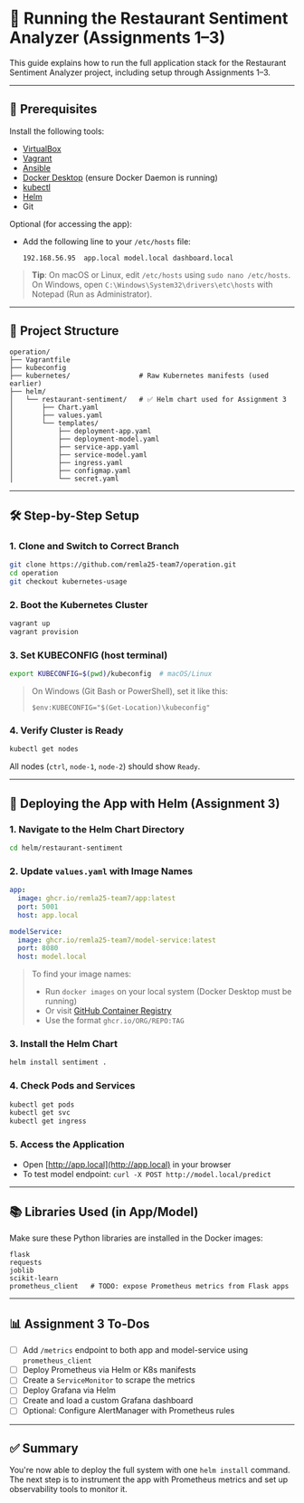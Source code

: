 # 🚀 Running the Restaurant Sentiment Analyzer (Assignments 1–3)

This guide explains how to run the full application stack for the Restaurant Sentiment Analyzer project, including setup through Assignments 1–3.

---

## 📆 Prerequisites

Install the following tools:

* [VirtualBox](https://www.virtualbox.org/wiki/Downloads)
* [Vagrant](https://www.vagrantup.com/downloads)
* [Ansible](https://docs.ansible.com/ansible/latest/installation_guide/intro_installation.html)
* [Docker Desktop](https://www.docker.com/products/docker-desktop) (ensure Docker Daemon is running)
* [kubectl](https://kubernetes.io/docs/tasks/tools/)
* [Helm](https://helm.sh/docs/intro/install/)
* Git

Optional (for accessing the app):

* Add the following line to your `/etc/hosts` file:

  ```
  192.168.56.95  app.local model.local dashboard.local
  ```

> **Tip**: On macOS or Linux, edit `/etc/hosts` using `sudo nano /etc/hosts`.
> On Windows, open `C:\Windows\System32\drivers\etc\hosts` with Notepad (Run as Administrator).

---

## 📁 Project Structure

```
operation/
├── Vagrantfile
├── kubeconfig
├── kubernetes/                 # Raw Kubernetes manifests (used earlier)
├── helm/
│   └── restaurant-sentiment/   # ✅ Helm chart used for Assignment 3
│       ├── Chart.yaml
│       ├── values.yaml
│       └── templates/
│           ├── deployment-app.yaml
│           ├── deployment-model.yaml
│           ├── service-app.yaml
│           ├── service-model.yaml
│           ├── ingress.yaml
│           ├── configmap.yaml
│           └── secret.yaml
```

---

## 🛠️ Step-by-Step Setup

### 1. Clone and Switch to Correct Branch

```bash
git clone https://github.com/remla25-team7/operation.git
cd operation
git checkout kubernetes-usage
```

### 2. Boot the Kubernetes Cluster

```bash
vagrant up
vagrant provision
```

### 3. Set KUBECONFIG (host terminal)

```bash
export KUBECONFIG=$(pwd)/kubeconfig  # macOS/Linux
```

> On Windows (Git Bash or PowerShell), set it like this:
>
> ```
> $env:KUBECONFIG="$(Get-Location)\kubeconfig"
> ```

### 4. Verify Cluster is Ready

```bash
kubectl get nodes
```

All nodes (`ctrl`, `node-1`, `node-2`) should show `Ready`.

---

## 🚢 Deploying the App with Helm (Assignment 3)

### 1. Navigate to the Helm Chart Directory

```bash
cd helm/restaurant-sentiment
```

### 2. Update `values.yaml` with Image Names

```yaml
app:
  image: ghcr.io/remla25-team7/app:latest
  port: 5001
  host: app.local

modelService:
  image: ghcr.io/remla25-team7/model-service:latest
  port: 8080
  host: model.local
```

> To find your image names:
>
> * Run `docker images` on your local system (Docker Desktop must be running)
> * Or visit [GitHub Container Registry](https://github.com/orgs/remla25-team7/packages)
> * Use the format `ghcr.io/ORG/REPO:TAG`

### 3. Install the Helm Chart

```bash
helm install sentiment .
```

### 4. Check Pods and Services

```bash
kubectl get pods
kubectl get svc
kubectl get ingress
```

### 5. Access the Application

* Open [http://app.local](http://app.local) in your browser
* To test model endpoint: `curl -X POST http://model.local/predict`

---

## 📚 Libraries Used (in App/Model)

Make sure these Python libraries are installed in the Docker images:

```text
flask
requests
joblib
scikit-learn
prometheus_client   # TODO: expose Prometheus metrics from Flask apps
```

---

## 📊 Assignment 3 To-Dos

* [ ] Add `/metrics` endpoint to both app and model-service using `prometheus_client`
* [ ] Deploy Prometheus via Helm or K8s manifests
* [ ] Create a `ServiceMonitor` to scrape the metrics
* [ ] Deploy Grafana via Helm
* [ ] Create and load a custom Grafana dashboard
* [ ] Optional: Configure AlertManager with Prometheus rules

---

## ✅ Summary

You're now able to deploy the full system with one `helm install` command. The next step is to instrument the app with Prometheus metrics and set up observability tools to monitor it.
